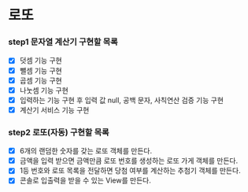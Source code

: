 # 로또

### step1 문자열 계산기 구현할 목록

- [x] 덧셈 기능 구현
- [x] 뺄셈 기능 구현
- [x] 곱셈 기능 구현
- [x] 나눗셈 기능 구현
- [x] 입력하는 기능 구현 후 입력 값 null, 공백 문자, 사칙연산 검증 기능 구현
- [x] 계산기 서비스 기능 구현

### step2 로또(자동) 구현할 목록

- [x] 6개의 랜덤한 숫자를 갖는 로또 객체를 만든다.
- [x] 금액을 입력 받으면 금액만큼 로또 번호를 생성하는 로또 가게 객체를 만든다.
- [x] 1등 번호와 로또 목록을 전달하면 당첨 여부를 계산하는 추첨기 객체를 만든다.
- [x] 콘솔로 입출력을 받을 수 있는 View를 만든다.